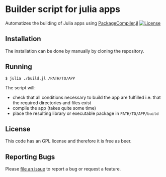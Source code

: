 # Builder script for julia apps

Automatizes the building of Julia apps using [PackageCompiler.jl](https://github.com/JuliaLang/PackageCompiler.jl)
[![License](http://img.shields.io/badge/license-GPL-brightgreen.svg?style=flat)](LICENSE.md)


## Installation

The installation can be done by manually by cloning the repository.


## Running
`$ julia ./build.jl /PATH/TO/APP`

The script will:
 - check that all conditions necessary to build the app are fulfilled i.e. that the required directories and files exist
 - compile the app (takes quite some time)
 - place the resulting library or executable package in `PATH/TO/APP/build`

## License

This code has an GPL license and therefore it is free as beer.


## Reporting Bugs

Please [file an issue](https://github.com/zgornel/julia_app_builder/issues/new) to report a bug or request a feature.

